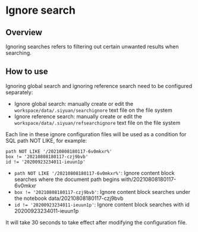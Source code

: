 # Ignore search

## Overview

Ignoring searches refers to filtering out certain unwanted results when searching.

## How to use

Ignoring global search and ignoring reference search need to be configured separately:

- Ignore global search: manually create or edit the `workspace/data/.siyuan/searchignore` text file on the file system
- Ignore reference search: manually create or edit the `workspace/data/.siyuan/refsearchignore` text file on the file system

Each line in these ignore configuration files will be used as a condition for SQL path NOT LIKE, for example:

```
path NOT LIKE '/20210808180117-6v0mkxr%'
box != '20210808180117-czj9bvb'
id != '20200923234011-ieuun1p'
```

- ​`path NOT LIKE '/20210808180117-6v0mkxr%'`: Ignore content block searches where the document path begins with ​/20210808180117-6v0mkxr
- ​`box != '20210808180117-czj9bvb'`: Ignore content block searches under the notebook data/20210808180117-czj9bvb
- ​`id != '20200923234011-ieuun1p'`: Ignore content block searches with id ​20200923234011-ieuun1p

It will take 30 seconds to take effect after modifying the configuration file.
